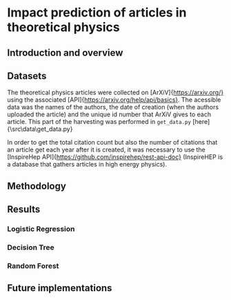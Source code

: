 # Impact prediction of articles in theoretical physics
## Introduction and overview

## Datasets

The theoretical physics articles were collected on [ArXiV]{https://arxiv.org/} using the associated [API]{https://arxiv.org/help/api/basics}. The acessible data was the names of the authors, the date of creation (when the authors uploaded the article) and the unique id number that ArXiV gives to each article. This part of the harvesting was performed in `get_data.py` [here]{\src\data\get_data.py}

In order to get the total citation count but also the number of citations that an article get each year after it is created, it was necessary to use the [InspireHep API]{https://github.com/inspirehep/rest-api-doc} (InspireHEP is a database that gathers articles in high energy physics).

## Methodology



## Results
### Logistic Regression

### Decision Tree

### Random Forest

## Future implementations
